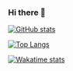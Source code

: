 ### Hi there 👋

[![GitHub stats](https://github-readme-stats.vercel.app/api?username=USA-Kay&count_private=true)](https://github.com/USA-Kay)

[![Top Langs](https://github-readme-stats.vercel.app/api/top-langs/?username=USA-Kay&count_private=true)](https://github.com/USA-Kay)

[![Wakatime stats](https://github-readme-stats.vercel.app/api/wakatime?username=Conradkay)](https://github.com/USA-Kay)
<!--
**USA-Kay/USA-Kay** is a ✨ _special_ ✨ repository because its `README.md` (this file) appears on your GitHub profile.

Here are some ideas to get you started:

- 🔭 I’m currently working on ...
- 🌱 I’m currently learning ...
- 👯 I’m looking to collaborate on ...
- 🤔 I’m looking for help with ...
- 💬 Ask me about ...
- 📫 How to reach me: ...
- 😄 Pronouns: ...
- ⚡ Fun fact: ...
-->
